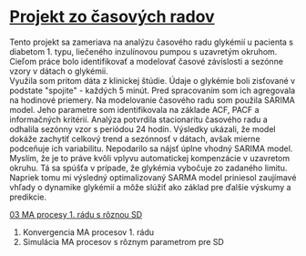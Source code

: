 
# [Projekt zo časových radov](https://github.com/danakozakova/R-Casove_rady/blob/main/Projekt_CasoveRady.pdf)
Tento projekt sa zameriava na analýzu časového radu glykémií u pacienta s diabetom 1. typu, liečeného inzulínovou pumpou s uzavretým okruhom.  Cieľom práce bolo identifikovať a modelovať časové závislosti a sezónne vzory v dátach o glykémii.  
Využila som pritom dáta z klinickej štúdie. Údaje o glykémie boli zisťované v podstate "spojite" - každých 5 minút. Pred spracovaním som ich agregovala na hodinové priemery.  Na modelovanie časového radu som použila SARIMA model. Jeho parametre som identifikovala na základe ACF, PACF a informačných kritérií.  Analýza potvrdila stacionaritu časového radu a odhalila sezónny vzor s periódou 24 hodín.  Výsledky ukázali, že model dokáže zachytiť celkový trend a sezónnosť v dátach, avšak mierne podceňuje ich variabilitu. 
Nepodarilo sa nájsť úplne vhodný SARIMA model. Myslím, že je to práve kvôli vplyvu automatickej kompenzácie v uzavretom okruhu. Tá sa spúšťa v prípade, že glykémia vybočuje zo zadaného limitu. 
Napriek tomu mi  výsledný optimalizovaný SARMA model priniesol zaujímavé vhľady o dynamike glykémií a môže slúžiť ako základ pre ďalšie výskumy a predikcie.

[03 MA procesy 1. rádu s rôznou SD](https://github.com/danakozakova/R-Casove_rady/blob/main/03-Casove-rady.R)
1. Konvergencia MA procesov 1. rádu
2. Simulácia MA procesov s rôznym parametrom pre SD 
